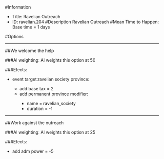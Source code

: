#Information
 - Title: Ravelian Outreach
 - ID: ravelian.204
#Description
Ravelian Outreach
#Mean Time to Happen:
Base time = 1 days

#Options

___
##We welcome the help

###AI weighting:
AI weights this option at 50


###Efects:<ul><li>event target:ravelian society province:</li><ul><li>add base tax = 2</li><li>add permanent province modifier:</li><ul><li>name = ravelian_society</li><li>duration = -1</li></ul></ul></ul>

___
##Work against the outreach

###AI weighting:
AI weights this option at 25


###Efects:<ul><li>add adm power = -5</li></ul>
